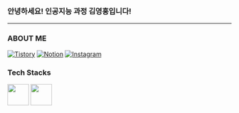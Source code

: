 ### 안녕하세요! 인공지능 과정 김영홍입니다!
---
### ABOUT ME
[![Tistory](https://img.shields.io/badge/Tistory-eb531f?style=flat-square&logo=Tistory&logoColor=white)](https://winterx3.tistory.com/)
[![Notion](https://img.shields.io/badge/Notion-000000?style=flat-square&logo=Notion&logoColor=white)](https://winterx3.notion.site/184d3416051880dfa28bcb58a1c7f828?pvs=4)
[![Instagram](https://img.shields.io/badge/Instagram-FF0069?style=flat-square&logo=Instagram&logoColor=white)](https://www.instagram.com/winter_x3/)

### Tech Stacks

<p>
  <img src="https://skillicons.dev/icons?i=python" width="48" height="48" />
  <img src="https://skillicons.dev/icons?i=java" width="48" height="48" />
</p>

